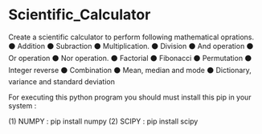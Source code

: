 # Scientific_Calculator
Create a scientific calculator to perform following mathematical  oprations.
⚫ Addition 
⚫ Subraction 
⚫ Multiplication. 
⚫ Division
⚫ And operation 
⚫ Or operation 
⚫ Nor operation.
⚫ Factorial
⚫ Fibonacci 
⚫ Permutation
⚫ Integer reverse
⚫ Combination 
⚫ Mean, median and mode 
⚫ Dictionary, variance and standard deviation

For executing this python program you should must install this pip in your system :

(1) NUMPY
    : pip install numpy
(2) SCIPY
    : pip install scipy
